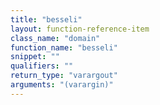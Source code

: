```yaml
---
title: "besseli"
layout: function-reference-item
class_name: "domain"
function_name: "besseli"
snippet: ""
qualifiers: ""
return_type: "varargout"
arguments: "(varargin)"
---
```


<pre class="help-text"></pre>